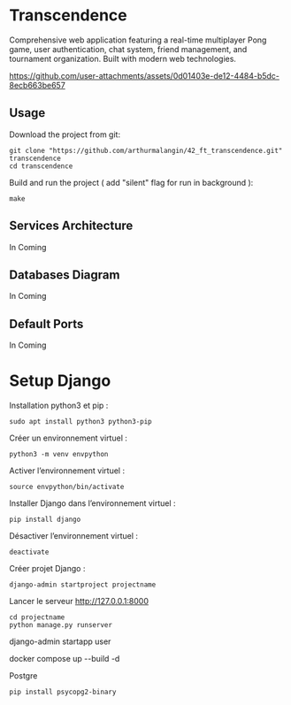 # Transcendence
Comprehensive web application featuring a real-time multiplayer Pong game, user authentication, chat system, friend management, and tournament organization. Built with modern web technologies.

https://github.com/user-attachments/assets/0d01403e-de12-4484-b5dc-8ecb663be657

## Usage
Download the project from git:
```shell
git clone "https://github.com/arthurmalangin/42_ft_transcendence.git" transcendence
cd transcendence
```

Build and run the project ( add "silent" flag for run in background ):
```shell
make
```

## Services Architecture
In Coming

## Databases Diagram
In Coming

## Default Ports
In Coming

# Setup Django
Installation python3 et pip :
```shell
sudo apt install python3 python3-pip
```

Créer un environnement virtuel :
```shell
python3 -m venv envpython
```

Activer l’environnement virtuel :
```shell
source envpython/bin/activate
```

Installer Django dans l’environnement virtuel :
```shell
pip install django
```

Désactiver l’environnement virtuel :
```shell
deactivate
```

Créer projet Django :
```shell
django-admin startproject projectname
```

Lancer le serveur http://127.0.0.1:8000
```shell
cd projectname
python manage.py runserver
```

django-admin startapp user

docker compose up --build -d

Postgre
```shell
pip install psycopg2-binary
```
